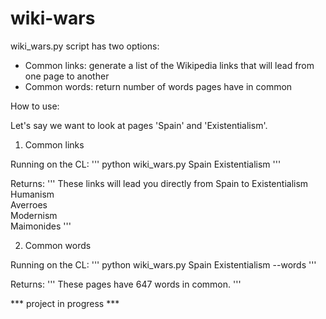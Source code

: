 # wiki-wars

wiki_wars.py script has two options:
- Common links: generate a list of the Wikipedia links that will lead from one page to another
- Common words: return number of words pages have in common

How to use:

Let's say we want to look at pages 'Spain' and 'Existentialism'.

1) Common links

Running on the CL:
'''
python wiki_wars.py Spain Existentialism
'''

Returns:
'''
These links will lead you directly from Spain to Existentialism  
Humanism  
Averroes  
Modernism  
Maimonides
'''

2) Common words

Running on the CL:
'''
python wiki_wars.py Spain Existentialism --words
'''

Returns:
'''
These pages have 647 words in common.
'''

*** project in progress ***